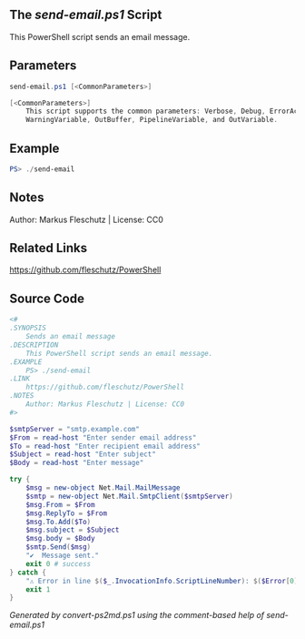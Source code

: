 ## The *send-email.ps1* Script

This PowerShell script sends an email message.

## Parameters
```powershell
send-email.ps1 [<CommonParameters>]

[<CommonParameters>]
    This script supports the common parameters: Verbose, Debug, ErrorAction, ErrorVariable, WarningAction, 
    WarningVariable, OutBuffer, PipelineVariable, and OutVariable.
```

## Example
```powershell
PS> ./send-email

```

## Notes
Author: Markus Fleschutz | License: CC0

## Related Links
https://github.com/fleschutz/PowerShell

## Source Code
```powershell
<#
.SYNOPSIS
	Sends an email message
.DESCRIPTION
	This PowerShell script sends an email message.
.EXAMPLE
	PS> ./send-email
.LINK
	https://github.com/fleschutz/PowerShell
.NOTES
	Author: Markus Fleschutz | License: CC0
#>

$smtpServer = "smtp.example.com"
$From = read-host "Enter sender email address"
$To = read-host "Enter recipient email address"
$Subject = read-host "Enter subject"
$Body = read-host "Enter message"

try {
	$msg = new-object Net.Mail.MailMessage
	$smtp = new-object Net.Mail.SmtpClient($smtpServer)
	$msg.From = $From
	$msg.ReplyTo = $From
	$msg.To.Add($To)
	$msg.subject = $Subject
	$msg.body = $Body
	$smtp.Send($msg)
	"✔️  Message sent."
	exit 0 # success
} catch {
	"⚠️ Error in line $($_.InvocationInfo.ScriptLineNumber): $($Error[0])"
	exit 1
}
```

*Generated by convert-ps2md.ps1 using the comment-based help of send-email.ps1*
